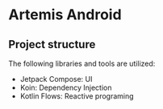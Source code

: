 # Artemis Android

## Project structure
The following libraries and tools are utilized:
- Jetpack Compose: UI
- Koin: Dependency Injection
- Kotlin Flows: Reactive programing